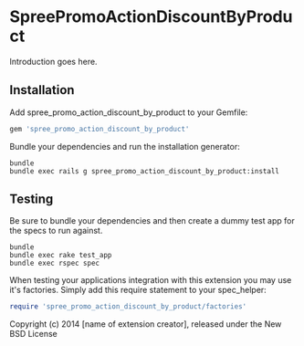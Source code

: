 SpreePromoActionDiscountByProduct
=================================

Introduction goes here.

Installation
------------

Add spree_promo_action_discount_by_product to your Gemfile:

```ruby
gem 'spree_promo_action_discount_by_product'
```

Bundle your dependencies and run the installation generator:

```shell
bundle
bundle exec rails g spree_promo_action_discount_by_product:install
```

Testing
-------

Be sure to bundle your dependencies and then create a dummy test app for the specs to run against.

```shell
bundle
bundle exec rake test_app
bundle exec rspec spec
```

When testing your applications integration with this extension you may use it's factories.
Simply add this require statement to your spec_helper:

```ruby
require 'spree_promo_action_discount_by_product/factories'
```

Copyright (c) 2014 [name of extension creator], released under the New BSD License
